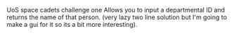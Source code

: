 UoS space cadets challenge one
Allows you to input a departmental ID and returns the name of that person. 
(very lazy two line solution but I'm going to make a gui for it so its a bit more interesting).
